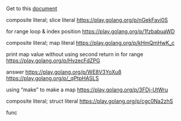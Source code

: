 Get to this [document](https://goo.gl/aOh6XW)

composite literal; slice literal
https://play.golang.org/p/nGekFavi0S

for range loop & index position
https://play.golang.org/p/1fzbabuaWD

composite literal; map literal
https://play.golang.org/p/kHmQmHwK_c

print map value without using second return in for range
https://play.golang.org/p/HvzecFdZPG

answer
https://play.golang.org/p/WE8V3YoXu8
https://play.golang.org/p/_qPtpHASLS

using “make” to make a map
https://play.golang.org/p/3FDj-UtWru

composite literal; struct literal
https://play.golang.org/p/cgc0Na2zhS

func
